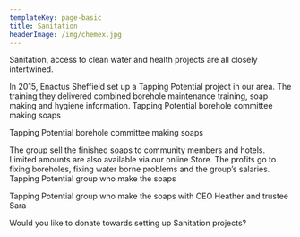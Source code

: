 ```yaml
---
templateKey: page-basic
title: Sanitation
headerImage: /img/chemex.jpg
---
```

Sanitation, access to clean water and health projects are all closely intertwined.

In 2015, Enactus Sheffield set up a Tapping Potential project in our area. The training they delivered combined borehole maintenance training, soap making and hygiene information.
Tapping Potential borehole committee making soaps

Tapping Potential borehole committee making soaps

The group sell the finished soaps to community members and hotels. Limited amounts are also available via our online Store. The profits go to fixing boreholes, fixing water borne problems and the group’s salaries.
Tapping Potential group who make the soaps

Tapping Potential group who make the soaps with CEO Heather and trustee Sara

 

Would you like to donate towards setting up Sanitation projects?